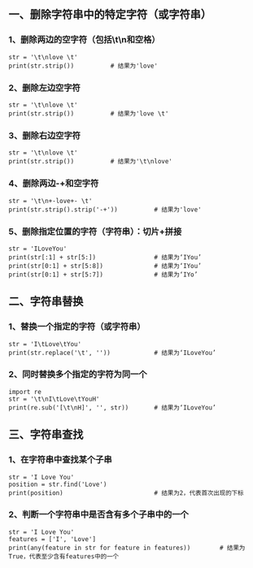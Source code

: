 ## 一、删除字符串中的特定字符（或字符串）

### 1、删除两边的空字符（包括\t\n和空格）
```
str = '\t\nlove \t'
print(str.strip())          # 结果为'love'
```
### 2、删除左边空字符
```
str = '\t\nlove \t'
print(str.strip())          # 结果为'love \t'
```
### 3、删除右边空字符
```
str = '\t\nlove \t'
print(str.strip())          # 结果为'\t\nlove'
```
### 4、删除两边-+和空字符
```
str = '\t\n+-love+- \t'
print(str.strip().strip('-+'))          # 结果为'love'
```
### 5、删除指定位置的字符（字符串）：切片+拼接
```
str = 'ILoveYou'
print(str[:1] + str[5:])                # 结果为‘IYou’
print(str[0:1] + str[5:8])              # 结果为‘IYou’
print(str[0:1] + str[5:7])              # 结果为‘IYo’
```
## 二、字符串替换
### 1、替换一个指定的字符（或字符串）
```
str = 'I\tLove\tYou'
print(str.replace('\t', ''))            # 结果为‘ILoveYou’
```
### 2、同时替换多个指定的字符为同一个
```
import re
str = '\t\nI\tLove\tYouH'
print(re.sub('[\t\nH]', '', str))       # 结果为‘ILoveYou’
```
## 三、字符串查找
### 1、在字符串中查找某个子串
```
str = 'I Love You'
position = str.find('Love')
print(position)                         # 结果为2，代表首次出现的下标
```
### 2、判断一个字符串中是否含有多个子串中的一个
```
str = 'I Love You'
features = ['I', 'Love']
print(any(feature in str for feature in features))        # 结果为True，代表至少含有features中的一个
```

